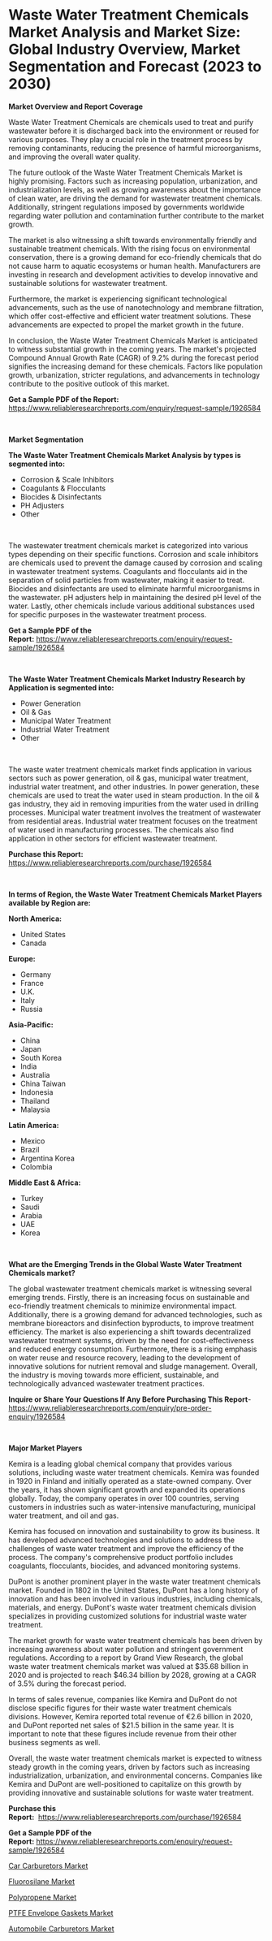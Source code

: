 <p><h1>Waste Water Treatment Chemicals Market Analysis and Market Size: Global Industry Overview, Market Segmentation and Forecast (2023 to 2030)</h1></p><p><strong>Market Overview and Report Coverage</strong></p>
<p><p>Waste Water Treatment Chemicals are chemicals used to treat and purify wastewater before it is discharged back into the environment or reused for various purposes. They play a crucial role in the treatment process by removing contaminants, reducing the presence of harmful microorganisms, and improving the overall water quality.</p><p>The future outlook of the Waste Water Treatment Chemicals Market is highly promising. Factors such as increasing population, urbanization, and industrialization levels, as well as growing awareness about the importance of clean water, are driving the demand for wastewater treatment chemicals. Additionally, stringent regulations imposed by governments worldwide regarding water pollution and contamination further contribute to the market growth.</p><p>The market is also witnessing a shift towards environmentally friendly and sustainable treatment chemicals. With the rising focus on environmental conservation, there is a growing demand for eco-friendly chemicals that do not cause harm to aquatic ecosystems or human health. Manufacturers are investing in research and development activities to develop innovative and sustainable solutions for wastewater treatment.</p><p>Furthermore, the market is experiencing significant technological advancements, such as the use of nanotechnology and membrane filtration, which offer cost-effective and efficient water treatment solutions. These advancements are expected to propel the market growth in the future.</p><p>In conclusion, the Waste Water Treatment Chemicals Market is anticipated to witness substantial growth in the coming years. The market's projected Compound Annual Growth Rate (CAGR) of 9.2% during the forecast period signifies the increasing demand for these chemicals. Factors like population growth, urbanization, stricter regulations, and advancements in technology contribute to the positive outlook of this market.</p></p>
<p><strong>Get a Sample PDF of the Report:</strong> <a href="https://www.reliableresearchreports.com/enquiry/request-sample/1926584">https://www.reliableresearchreports.com/enquiry/request-sample/1926584</a></p>
<p>&nbsp;</p>
<p><strong>Market Segmentation</strong></p>
<p><strong>The Waste Water Treatment Chemicals Market Analysis by types is segmented into:</strong></p>
<p><ul><li>Corrosion & Scale Inhibitors</li><li>Coagulants & Flocculants</li><li>Biocides & Disinfectants</li><li>PH Adjusters</li><li>Other</li></ul></p>
<p>&nbsp;</p>
<p><p>The wastewater treatment chemicals market is categorized into various types depending on their specific functions. Corrosion and scale inhibitors are chemicals used to prevent the damage caused by corrosion and scaling in wastewater treatment systems. Coagulants and flocculants aid in the separation of solid particles from wastewater, making it easier to treat. Biocides and disinfectants are used to eliminate harmful microorganisms in the wastewater. pH adjusters help in maintaining the desired pH level of the water. Lastly, other chemicals include various additional substances used for specific purposes in the wastewater treatment process.</p></p>
<p><strong>Get a Sample PDF of the Report:</strong>&nbsp;<a href="https://www.reliableresearchreports.com/enquiry/request-sample/1926584">https://www.reliableresearchreports.com/enquiry/request-sample/1926584</a></p>
<p>&nbsp;</p>
<p><strong>The Waste Water Treatment Chemicals Market Industry Research by Application is segmented into:</strong></p>
<p><ul><li>Power Generation</li><li>Oil & Gas</li><li>Municipal Water Treatment</li><li>Industrial Water Treatment</li><li>Other</li></ul></p>
<p>&nbsp;</p>
<p><p>The waste water treatment chemicals market finds application in various sectors such as power generation, oil & gas, municipal water treatment, industrial water treatment, and other industries. In power generation, these chemicals are used to treat the water used in steam production. In the oil & gas industry, they aid in removing impurities from the water used in drilling processes. Municipal water treatment involves the treatment of wastewater from residential areas. Industrial water treatment focuses on the treatment of water used in manufacturing processes. The chemicals also find application in other sectors for efficient wastewater treatment.</p></p>
<p><strong>Purchase this Report:</strong>&nbsp; <a href="https://www.reliableresearchreports.com/purchase/1926584">https://www.reliableresearchreports.com/purchase/1926584</a></p>
<p>&nbsp;</p>
<p><strong>In terms of Region, the Waste Water Treatment Chemicals Market Players available by Region are:</strong></p>
<p>
    <p> <strong> North America: </strong>
        <ul>
            <li>United States</li>
            <li>Canada</li>
        </ul>
        </p> 
    <p> <strong> Europe: </strong>
        <ul>
            <li>Germany</li>
            <li>France</li>
            <li>U.K.</li>
            <li>Italy</li>
            <li>Russia</li>
        </ul>
        </p> 
    <p> <strong> Asia-Pacific: </strong>
        <ul>
            <li>China</li>
            <li>Japan</li>
            <li>South Korea</li>
            <li>India</li>
            <li>Australia</li>
            <li>China Taiwan</li>
            <li>Indonesia</li>
            <li>Thailand</li>
            <li>Malaysia</li>
        </ul>
        </p> 
    <p> <strong> Latin America: </strong>
        <ul>
            <li>Mexico</li>
            <li>Brazil</li>
            <li>Argentina Korea</li>
            <li>Colombia</li>
        </ul>
        </p> 
    <p> <strong> Middle East & Africa: </strong>
        <ul>
            <li>Turkey</li>
            <li>Saudi</li>
            <li>Arabia</li>
            <li>UAE</li>
            <li>Korea</li>
        </ul>
    </p>
    </p>
<p>&nbsp;</p>
<p><strong>What are the Emerging Trends in the Global Waste Water Treatment Chemicals market?</strong></p>
<p><p>The global wastewater treatment chemicals market is witnessing several emerging trends. Firstly, there is an increasing focus on sustainable and eco-friendly treatment chemicals to minimize environmental impact. Additionally, there is a growing demand for advanced technologies, such as membrane bioreactors and disinfection byproducts, to improve treatment efficiency. The market is also experiencing a shift towards decentralized wastewater treatment systems, driven by the need for cost-effectiveness and reduced energy consumption. Furthermore, there is a rising emphasis on water reuse and resource recovery, leading to the development of innovative solutions for nutrient removal and sludge management. Overall, the industry is moving towards more efficient, sustainable, and technologically advanced wastewater treatment practices.</p></p>
<p><strong>Inquire or Share Your Questions If Any Before Purchasing This Report</strong>- <a href="https://www.reliableresearchreports.com/enquiry/pre-order-enquiry/1926584">https://www.reliableresearchreports.com/enquiry/pre-order-enquiry/1926584</a></p>
<p>&nbsp;</p>
<p><strong>Major Market Players</strong></p>
<p><p>Kemira is a leading global chemical company that provides various solutions, including waste water treatment chemicals. Kemira was founded in 1920 in Finland and initially operated as a state-owned company. Over the years, it has shown significant growth and expanded its operations globally. Today, the company operates in over 100 countries, serving customers in industries such as water-intensive manufacturing, municipal water treatment, and oil and gas.</p><p>Kemira has focused on innovation and sustainability to grow its business. It has developed advanced technologies and solutions to address the challenges of waste water treatment and improve the efficiency of the process. The company's comprehensive product portfolio includes coagulants, flocculants, biocides, and advanced monitoring systems.</p><p>DuPont is another prominent player in the waste water treatment chemicals market. Founded in 1802 in the United States, DuPont has a long history of innovation and has been involved in various industries, including chemicals, materials, and energy. DuPont's waste water treatment chemicals division specializes in providing customized solutions for industrial waste water treatment.</p><p>The market growth for waste water treatment chemicals has been driven by increasing awareness about water pollution and stringent government regulations. According to a report by Grand View Research, the global waste water treatment chemicals market was valued at $35.68 billion in 2020 and is projected to reach $46.34 billion by 2028, growing at a CAGR of 3.5% during the forecast period.</p><p>In terms of sales revenue, companies like Kemira and DuPont do not disclose specific figures for their waste water treatment chemicals divisions. However, Kemira reported total revenue of €2.6 billion in 2020, and DuPont reported net sales of $21.5 billion in the same year. It is important to note that these figures include revenue from their other business segments as well.</p><p>Overall, the waste water treatment chemicals market is expected to witness steady growth in the coming years, driven by factors such as increasing industrialization, urbanization, and environmental concerns. Companies like Kemira and DuPont are well-positioned to capitalize on this growth by providing innovative and sustainable solutions for waste water treatment.</p></p>
<p><strong>Purchase this Report:</strong>&nbsp;&nbsp;<a href="https://www.reliableresearchreports.com/purchase/1926584">https://www.reliableresearchreports.com/purchase/1926584</a></p>
<p></p>
<p><strong>Get a Sample PDF of the Report:</strong>&nbsp;<a href="https://www.reliableresearchreports.com/enquiry/request-sample/1926584">https://www.reliableresearchreports.com/enquiry/request-sample/1926584</a></p>
<p><p><a href="https://github.com/deliacustodio40/Market-Research-Report-List-1/blob/main/car-carburetors-market.md">Car Carburetors Market</a></p><p><a href="https://medium.com/@dioncollins8227/fluorosilane-market-insights-into-market-cagr-market-trends-and-growth-strategies-8b63b15fad85">Fluorosilane Market</a></p><p><a href="https://medium.com/@entelabrahimi1961/polypropene-market-exploring-market-share-market-trends-and-future-growth-966a7215a42d">Polypropene Market</a></p><p><a href="https://medium.com/@loretadervishi2013/ptfe-envelope-gaskets-market-analysis-and-sze-forecasted-for-period-from-2023-to-2030-1ec5ec1c6f93">PTFE Envelope Gaskets Market</a></p><p><a href="https://github.com/maliyahmorrow6654/Market-Research-Report-List-1/blob/main/automobile-carburetors-market.md">Automobile Carburetors Market</a></p></p>